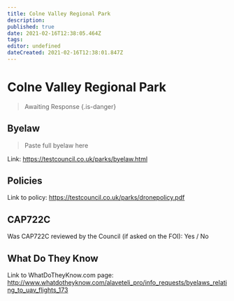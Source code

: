 ```yaml
---
title: Colne Valley Regional Park
description: 
published: true
date: 2021-02-16T12:38:05.464Z
tags: 
editor: undefined
dateCreated: 2021-02-16T12:38:01.847Z
---
```


# Colne Valley Regional Park
>  Awaiting Response
> {.is-danger}

## Byelaw
> Paste full byelaw here

Link:
https://testcouncil.co.uk/parks/byelaw.html

## Policies
Link to policy:
https://testcouncil.co.uk/parks/dronepolicy.pdf

## CAP722C

Was CAP722C reviewed by the Council (if asked on the FOI): Yes / No

## What Do They Know

Link to WhatDoTheyKnow.com page:
http://www.whatdotheyknow.com/alaveteli_pro/info_requests/byelaws_relating_to_uav_flights_173

